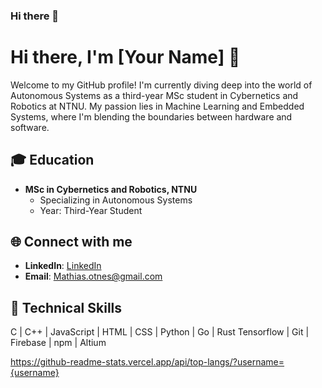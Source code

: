 ### Hi there 👋

# Hi there, I'm [Your Name] 👋

Welcome to my GitHub profile! I'm currently diving deep into the world of Autonomous Systems as a third-year MSc student in Cybernetics and Robotics at NTNU. My passion lies in Machine Learning and Embedded Systems, where I'm blending the boundaries between hardware and software.

## 🎓 Education
- **MSc in Cybernetics and Robotics, NTNU**
  - Specializing in Autonomous Systems
  - Year: Third-Year Student

## 🌐 Connect with me
- **LinkedIn**: [LinkedIn]([https://www.linkedin.com/in/yourlinkedin](https://www.linkedin.com/in/mathias-otnes-143912231/))
- **Email**: [Mathias.otnes@gmail.com](mailto:Mathias.otnes@gmail.com)

## 💼 Technical Skills

C | C++ | JavaScript | HTML | CSS | Python | Go | Rust
Tensorflow | Git | Firebase | npm | Altium

https://github-readme-stats.vercel.app/api/top-langs/?username={username}
